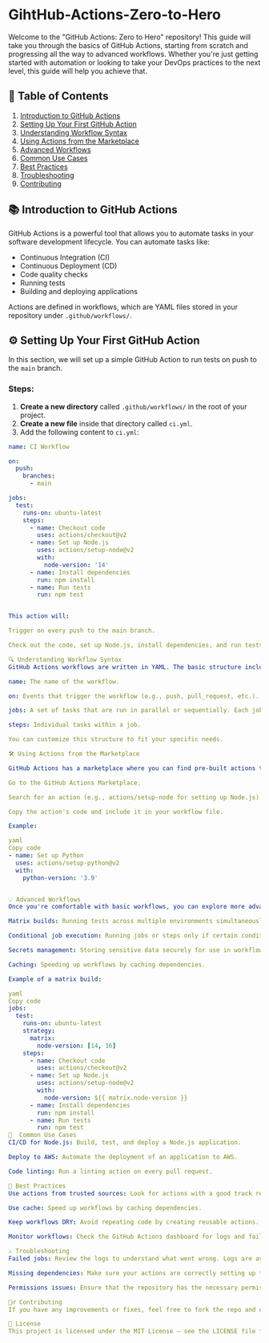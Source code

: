 # GihtHub-Actions-Zero-to-Hero

Welcome to the "GitHub Actions: Zero to Hero" repository! This guide will take you through the basics of GitHub Actions, starting from scratch and progressing all the way to advanced workflows. Whether you're just getting started with automation or looking to take your DevOps practices to the next level, this guide will help you achieve that.

## 🚀 Table of Contents

1. [Introduction to GitHub Actions](#introduction-to-github-actions)
2. [Setting Up Your First GitHub Action](#setting-up-your-first-github-action)
3. [Understanding Workflow Syntax](#understanding-workflow-syntax)
4. [Using Actions from the Marketplace](#using-actions-from-the-marketplace)
5. [Advanced Workflows](#advanced-workflows)
6. [Common Use Cases](#common-use-cases)
7. [Best Practices](#best-practices)
8. [Troubleshooting](#troubleshooting)
9. [Contributing](#contributing)

## 📚 Introduction to GitHub Actions

GitHub Actions is a powerful tool that allows you to automate tasks in your software development lifecycle. You can automate tasks like:

- Continuous Integration (CI)
- Continuous Deployment (CD)
- Code quality checks
- Running tests
- Building and deploying applications

Actions are defined in workflows, which are YAML files stored in your repository under `.github/workflows/`.

## ⚙️ Setting Up Your First GitHub Action

In this section, we will set up a simple GitHub Action to run tests on push to the `main` branch.

### Steps:

1. **Create a new directory** called `.github/workflows/` in the root of your project.
2. **Create a new file** inside that directory called `ci.yml`.
3. Add the following content to `ci.yml`:

```yaml
name: CI Workflow

on:
  push:
    branches:
      - main

jobs:
  test:
    runs-on: ubuntu-latest
    steps:
      - name: Checkout code
        uses: actions/checkout@v2
      - name: Set up Node.js
        uses: actions/setup-node@v2
        with:
          node-version: '14'
      - name: Install dependencies
        run: npm install
      - name: Run tests
        run: npm test


This action will:

Trigger on every push to the main branch.

Check out the code, set up Node.js, install dependencies, and run tests.

🔍 Understanding Workflow Syntax
GitHub Actions workflows are written in YAML. The basic structure includes:

name: The name of the workflow.

on: Events that trigger the workflow (e.g., push, pull_request, etc.).

jobs: A set of tasks that are run in parallel or sequentially. Each job has a set of steps to execute.

steps: Individual tasks within a job.

You can customize this structure to fit your specific needs.

🛠️ Using Actions from the Marketplace

GitHub Actions has a marketplace where you can find pre-built actions that help automate tasks like deployments, linting, testing, and more. To use an action from the marketplace:

Go to the GitHub Actions Marketplace.

Search for an action (e.g., actions/setup-node for setting up Node.js).

Copy the action's code and include it in your workflow file.

Example:

yaml
Copy code
- name: Set up Python
  uses: actions/setup-python@v2
  with:
    python-version: '3.9'


💡 Advanced Workflows
Once you're comfortable with basic workflows, you can explore more advanced features, including:

Matrix builds: Running tests across multiple environments simultaneously.

Conditional job execution: Running jobs or steps only if certain conditions are met.

Secrets management: Storing sensitive data securely for use in workflows.

Caching: Speeding up workflows by caching dependencies.

Example of a matrix build:

yaml
Copy code
jobs:
  test:
    runs-on: ubuntu-latest
    strategy:
      matrix:
        node-version: [14, 16]
    steps:
      - name: Checkout code
        uses: actions/checkout@v2
      - name: Set up Node.js
        uses: actions/setup-node@v2
        with:
          node-version: ${{ matrix.node-version }}
      - name: Install dependencies
        run: npm install
      - name: Run tests
        run: npm test
💬  Common Use Cases
CI/CD for Node.js: Build, test, and deploy a Node.js application.

Deploy to AWS: Automate the deployment of an application to AWS.

Code linting: Run a linting action on every pull request.

🏅 Best Practices
Use actions from trusted sources: Look for actions with a good track record and many stars.

Use cache: Speed up workflows by caching dependencies.

Keep workflows DRY: Avoid repeating code by creating reusable actions.

Monitor workflows: Check the GitHub Actions dashboard for logs and failures.

⚠️ Troubleshooting
Failed jobs: Review the logs to understand what went wrong. Logs are available on the GitHub Actions page.

Missing dependencies: Make sure your actions are correctly setting up the environment (e.g., Node.js, Python).

Permissions issues: Ensure that the repository has the necessary permissions set for GitHub Actions to run successfully.

🙋‍♂️ Contributing
If you have any improvements or fixes, feel free to fork the repo and create a pull request. We welcome contributions that help improve the workflow and provide better automation solutions.

📄 License
This project is licensed under the MIT License – see the LICENSE file for details.
